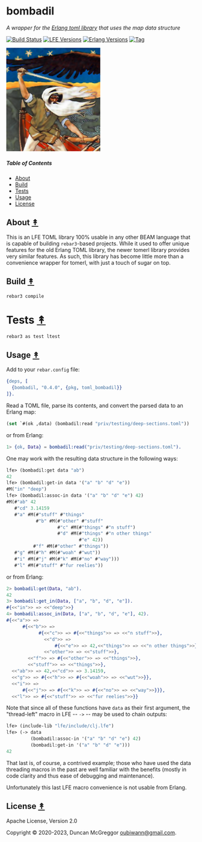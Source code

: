 # bombadil

*A wrapper for the [Erlang toml library](https://github.com/dozzie/toml) that uses the map data structure*

[![Build Status][gh-actions-badge]][gh-actions]
[![LFE Versions][lfe-badge]][lfe]
[![Erlang Versions][erlang-badge]][versions]
[![Tag][github-tag-badge]][github-tag]

[![Project Logo][logo]][logo-large]

##### Table of Contents

* [About](#about-)
* [Build](#build-)
* [Tests](#tests-)
* [Usage](#usage-)
* [License](#license-)

## About [&#x219F;](#table-of-contents)

This is an LFE TOML library 100% usable in any other BEAM language that is
capable of building `rebar3`-based projects. While it used to offer unique 
features for the old Erlang TOML library, the newer tomerl library provides
very similar features. As such, this library has become little more than a
convenience wrapper for tomerl, with just a touch of sugar on top.

## Build [&#x219F;](#table-of-contents)

```shell
rebar3 compile
```


# Tests [&#x219F;](#table-of-contents)

```shell
rebar3 as test ltest
```

## Usage [&#x219F;](#table-of-contents)

Add to your `rebar.config` file:

``` erlang
{deps, [
  {bombadil, "0.4.0", {pkg, toml_bombadil}}
]}.
```

Read a TOML file, parse its contents, and convert the parsed data to an Erlang
map:

```lisp
(set `#(ok ,data) (bombadil:read "priv/testing/deep-sections.toml"))
```

or from Erlang:

```erlang
1> {ok, Data} = bombadil:read("priv/testing/deep-sections.toml").
```

One may work with the resulting data structure in the following ways:

```lisp
lfe> (bombadil:get data "ab")
42
lfe> (bombadil:get-in data '("a" "b" "d" "e"))
#M("in" "deep")
lfe> (bombadil:assoc-in data '("a" "b" "d" "e") 42)
#M(#"ab" 42
   #"cd" 3.14159
   #"a" #M(#"stuff" #"things"
           #"b" #M(#"other" #"stuff"
                   #"c" #M(#"things" #"n stuff")
                   #"d" #M(#"things" #"n other things"
                           #"e" 42))
          #"f" #M(#"other" #"things"))
   #"g" #M(#"h" #M(#"woah" #"wut"))
   #"i" #M(#"j" #M(#"k" #M(#"no" #"way")))
   #"l" #M(#"stuff" #"fur reelies"))
```

or from Erlang:

```erlang
2> bombadil:get(Data, "ab").
42
3> bombadil:get_in(Data, ["a", "b", "d", "e"]).
#{<<"in">> => <<"deep">>}
4> bombadil:assoc_in(Data, ["a", "b", "d", "e"], 42).
#{<<"a">> =>
      #{<<"b">> =>
            #{<<"c">> => #{<<"things">> => <<"n stuff">>},
              <<"d">> =>
                  #{<<"e">> => 42,<<"things">> => <<"n other things">>},
              <<"other">> => <<"stuff">>},
        <<"f">> => #{<<"other">> => <<"things">>},
        <<"stuff">> => <<"things">>},
  <<"ab">> => 42,<<"cd">> => 3.14159,
  <<"g">> => #{<<"h">> => #{<<"woah">> => <<"wut">>}},
  <<"i">> =>
      #{<<"j">> => #{<<"k">> => #{<<"no">> => <<"way">>}}},
  <<"l">> => #{<<"stuff">> => <<"fur reelies">>}}
```

Note that since all of these functions have `data` as their first argument, the
"thread-left" macro in LFE -- `->` -- may be used to chain outputs:

```lisp
lfe> (include-lib "lfe/include/clj.lfe")
lfe> (-> data
         (bombadil:assoc-in '("a" "b" "d" "e") 42)
         (bombadil:get-in '("a" "b" "d" "e")))
42
```

That last is, of course, a contrived example; those who have used the data threading
macros in the past are well familiar with the benefits (mostly in code clarity
and thus ease of debugging and maintenance).

Unfortunately this last LFE macro convenience is not usable from Erlang.

## License [&#x219F;](#table-of-contents)

Apache License, Version 2.0

Copyright © 2020-2023, Duncan McGreggor <oubiwann@gmail.com>.

[//]: ---Named-Links---

[logo]: priv/images/logo.png
[logo-large]: https://en.wikipedia.org/wiki/File:Gallen-Kallela_The_defence_of_the_Sampo.jpg
[gh-actions-badge]: https://github.com/lfex/bombadil/workflows/ci%2Fcd/badge.svg
[gh-actions]: https://github.com/lfex/bombadil/actions
[lfe]: https://github.com/rvirding/lfe
[lfe-badge]: https://img.shields.io/badge/lfe-2.1-blue.svg
[erlang-badge]: https://img.shields.io/badge/erlang-23%20to%2026-blue.svg
[versions]: https://github.com/lfex/bombadil/blob/master/.github/workflows/cicd.yml
[github-tag]: https://github.com/lfex/bombadil/tags
[github-tag-badge]: https://img.shields.io/github/tag/lfex/bombadil.svg
